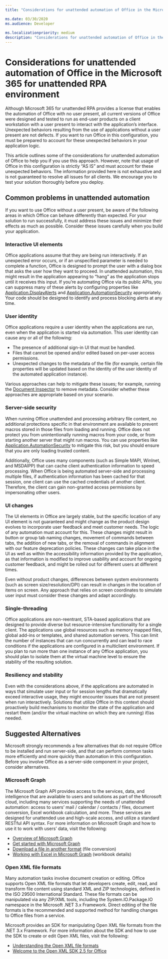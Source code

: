 ```yaml
---
title: "Considerations for unattended automation of Office in the Microsoft 365 for unattended RPA environment"

ms.date: 03/30/2020
ms.audience: Developer
 
ms.localizationpriority: medium
description: "Considerations for unattended automation of Office in the Microsoft 365 for unattended RPA environment."
---
```


# Considerations for unattended automation of Office in the Microsoft 365 for unattended RPA environment

Although Microsoft 365 for unattended RPA provides a license that enables the automation of Office with no user present, all current versions of Office were designed and tested to run as end-user products on a client workstation with a user present to interact with the application’s interface. Unexpected behaviors resulting from the use of applications without a user present are not defects. If you want to run Office in this configuration, you must be prepared to account for these unexpected behaviors in your application logic.

This article outlines some of the considerations for unattended automation of Office to help you if you use this approach. However, note that usage of Office in this configuration is strictly “AS IS” and must account for these unexpected behaviors. The information provided here is not exhaustive and is not guaranteed to resolve all issues for all clients. We encourage you to test your solution thoroughly before you deploy.

## Common problems in unattended automation

If you want to use Office without a user present, be aware of the following areas in which Office can behave differently than expected. For your solution to run successfully, it must address these issues and minimize their effects as much as possible. Consider these issues carefully when you build your application.

### Interactive UI elements

Office applications assume that they are being run interactively. If an unexpected error occurs, or if an unspecified parameter is needed to complete a function, Office is designed to prompt the user with a dialog box that asks the user how they want to proceed. In unattended automation, this might result in the application appearing to “hang” as the application stops until it receives this input. If you’re automating Office via its public APIs, you can suppress many of these alerts by configuring properties like [Application.DisplayAlerts](https://docs.microsoft.com/office/vba/api/word.application.displayalerts) and [Application.AutomationSecurity](https://docs.microsoft.com/office/vba/api/word.application.automationsecurity) appropriately. Your code should be designed to identify and process blocking alerts at any time.

### User identity

Office applications require a user identity when the applications are run, even when the application is started via automation. This user identity can cause any or all of the following:

- The presence of additional sign-in UI that must be handled.
- Files that cannot be opened and/or edited based on per-user access permissions.
- Unexpected changes to the metadata of the file (for example, certain file properties will be updated based on the identity of the user identity of the automated application instance).

Various approaches can help to mitigate these issues; for example, running the [Document Inspector](https://docs.microsoft.com/office/vba/library-reference/concepts/using-the-document-inspector) to remove metadata. Consider whether these approaches are appropriate based on your scenario.

### Server-side security

When running Office unattended and processing arbitrary file content, no additional protections specific in that environment are available to prevent macros stored in those files from loading and running. Office does not protect you from unintentionally running macros from your code, or from starting another server that might run macros. You can use properties like [Application.AutomationSecurity](https://docs.microsoft.com/office/vba/api/word.application.automationsecurity) to mitigate this risk, but you should ensure that you are only loading trusted content.

Additionally, Office uses many components (such as Simple MAPI, WinInet, and MSDAIPP) that can cache client authentication information to speed processing. When Office is being automated server-side and processing multiple files, if authentication information has been cached for that session, one client can use the cached credentials of another client. Therefore, the client can gain non-granted access permissions by impersonating other users.

### UI changes

The UI elements in Office are largely stable, but the specific location of any UI element is not guaranteed and might change as the product design evolves to incorporate user feedback and meet customer needs. The logic of any automation must account for this. These changes might result in button or group tab naming changes, movement of commands between tabs, the addition of new tabs, or the removal of commands in alignment with our feature deprecation policies. These changes can take place in the UI as well as within the accessibility information provided by the application, as that information is modified to improve usability and account for ongoing customer feedback, and might be rolled out for different users at different times.

Even without product changes, differences between system environments (such as screen size/resolution/DPI) can result in changes in the location of items on screen. Any approach that relies on screen coordinates to simulate user input must consider these changes and adapt accordingly.

### Single-threading

Office applications are non-reentrant, STA-based applications that are designed to provide diverse but resource-intensive functionality for a single client. The applications use global resources such as memory mapped files, global add-ins or templates, and shared automation servers. This can limit the number of instances that can run concurrently and can lead to race conditions if the applications are configured in a multiclient environment. If you plan to run more than one instance of any Office application, you should plan to isolate them at the virtual machine level to ensure the stability of the resulting solution.

### Resiliency and stability

Even with the considerations above, if the applications are automated in ways that simulate user input or for session lengths that dramatically exceed interactive usage, they might encounter issues that are not present when run interactively. Solutions that utilize Office in this context should proactively build mechanisms to monitor the state of the application and restart them (and/or the virtual machine on which they are running) if/as needed.

## Suggested Alternatives

Microsoft strongly recommends a few alternatives that do not require Office to be installed and run server-side, and that can perform common tasks more efficiently and more quickly than automation in this configuration. Before you involve Office as a server-side component in your project, consider alternatives.

### Microsoft Graph

The Microsoft Graph API provides access to the services, data, and intelligence that are available to users and solutions as part of the Microsoft cloud, including many services supporting the needs of unattended automation: access to users’ mail / calendar / contacts / files, document conversion, Excel workbook calculation, and more. These services are designed for unattended use and high-scale access, and utilize a standard RESTful API syntax. For more information on Microsoft Graph and how to use it to work with users’ data, visit the following:

- [Overview of Microsoft Graph](https://docs.microsoft.com/graph/overview) 
- [Get started with Microsoft Graph](https://developer.microsoft.com/graph/get-started)
- [Download a file in another format](https://docs.microsoft.com/graph/api/driveitem-get-content-format?view=graph-rest-1.0&tabs=http) (file conversion)
- [Working with Excel in Microsoft Graph](https://docs.microsoft.com/graph/api/resources/excel?view=graph-rest-1.0) (workbook details)

### Open XML file formats

Many automation tasks involve document creation or editing. Office supports Open XML file formats that let developers create, edit, read, and transform file content using standard XML and ZIP technologies, defined in the ISO 29500 International Standard. These file formats can be manipulated via any ZIP/XML tools, including the System.IO.Package.IO namespace in the Microsoft .NET 3.x Framework. Direct editing of the file formats is the recommended and supported method for handling changes to Office files from a service.

Microsoft provides an SDK for manipulating Open XML file formats from the .NET 3.x Framework. For more information about the SDK and how to use the SDK to create or edit Open XML files, visit the following:

- [Understanding the Open XML file formats](https://docs.microsoft.com/office/open-xml/understanding-the-open-xml-file-formats)
- [Welcome to the Open XML SDK 2.5 for Office](https://docs.microsoft.com/office/open-xml/open-xml-sdk)
